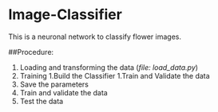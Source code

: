 # Image-Classifier
This is a neuronal network to classify flower images.

##Procedure:

1. Loading and transforming the data (*file: load_data.py*)
1. Training
  1.Build the Classifier
  1.Train and Validate the data
  1. Save the parameters
1. Train and validate the data
1. Test the data
